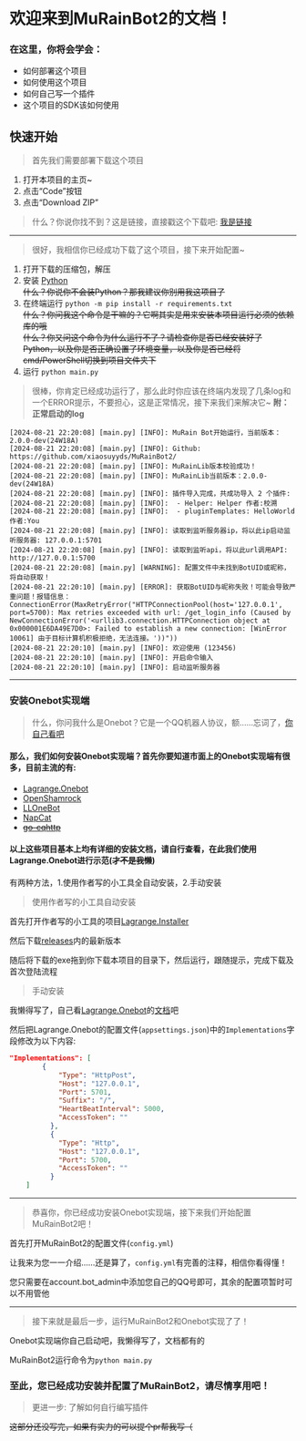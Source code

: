 # 欢迎来到MuRainBot2的文档！
### 在这里，你将会学会：
 - 如何部署这个项目
 - 如何使用这个项目
 - 如何自己写一个插件
 - 这个项目的SDK该如何使用

## 快速开始
> 首先我们需要部署下载这个项目
1. 打开本项目的主页~
2. 点击“Code”按钮
3. 点击“Download ZIP”
> 什么？你说你找不到？这是链接，直接戳这个下载吧: [我是链接](https://github.com/xiaosuyyds/MuRainBot2/archive/refs/heads/master.zip)
---
> 很好，我相信你已经成功下载了这个项目，接下来开始配置~
1. 打开下载的压缩包，解压
2. 安装 [Python](https://www.python.org/downloads/)\
~~什么？你说你不会装Python？那我建议你别用我这项目了~~
3. 在终端运行 `python -m pip install -r requirements.txt`\
~~什么？你问我这个命令是干嘛的？它啊其实是用来安装本项目运行必须的依赖库的哦~~\
~~什么？你又问这个命令为什么运行不了？请检查你是否已经安装好了Python，以及你是否正确设置了环境变量，以及你是否已经将cmd/PowerShell切换到项目文件夹下~~
4. 运行 `python main.py`
> 很棒，你肯定已经成功运行了，那么此时你应该在终端内发现了几条log和一个ERROR提示，不要担心，这是正常情况，接下来我们来解决它~
**附：正常启动的log**
```text
[2024-08-21 22:20:08] [main.py] [INFO]: MuRain Bot开始运行，当前版本：2.0.0-dev(24W18A)
[2024-08-21 22:20:08] [main.py] [INFO]: Github: https://github.com/xiaosuyyds/MuRainBot2/
[2024-08-21 22:20:08] [main.py] [INFO]: MuRainLib版本校验成功！
[2024-08-21 22:20:08] [main.py] [INFO]: MuRainLib当前版本：2.0.0-dev(24W18A)
[2024-08-21 22:20:08] [main.py] [INFO]: 插件导入完成，共成功导入 2 个插件:
[2024-08-21 22:20:08] [main.py] [INFO]:  - Helper: Helper 作者:校溯
[2024-08-21 22:20:08] [main.py] [INFO]:  - pluginTemplates: HelloWorld 作者:You
[2024-08-21 22:20:08] [main.py] [INFO]: 读取到监听服务器ip，将以此ip启动监听服务器: 127.0.0.1:5701
[2024-08-21 22:20:08] [main.py] [INFO]: 读取到监听api，将以此url调用API: http://127.0.0.1:5700
[2024-08-21 22:20:08] [main.py] [WARNING]: 配置文件中未找到BotUID或昵称，将自动获取！
[2024-08-21 22:20:10] [main.py] [ERROR]: 获取BotUID与昵称失败！可能会导致严重问题！报错信息：ConnectionError(MaxRetryError("HTTPConnectionPool(host='127.0.0.1', port=5700): Max retries exceeded with url: /get_login_info (Caused by NewConnectionError('<urllib3.connection.HTTPConnection object at 0x000001E6DA49E7D0>: Failed to establish a new connection: [WinError 10061] 由于目标计算机积极拒绝，无法连接。'))"))
[2024-08-21 22:20:10] [main.py] [INFO]: 欢迎使用 (123456)
[2024-08-21 22:20:10] [main.py] [INFO]: 开启命令输入
[2024-08-21 22:20:10] [main.py] [INFO]: 启动监听服务器
```
---
### 安装Onebot实现端
> 什么，你问我什么是Onebot？它是一个QQ机器人协议，额……忘词了，[你自己看吧](https://github.com/botuniverse/onebot-11/)

#### 那么，我们如何安装Onebot实现端？首先你要知道市面上的Onebot实现端有很多，目前主流的有:
- [Lagrange.Onebot](https://github.com/LagrangeDev/Lagrange.Core)
- [OpenShamrock](https://github.com/whitechi73/OpenShamrock)
- [LLOneBot](https://github.com/LLOneBot/LLOneBot)
- [NapCat](https://github.com/NapNeko/NapCatQQ)
- [~~go-cqhttp~~](https://github.com/Mrs4s/go-cqhttp)
#### 以上这些项目基本上均有详细的安装文档，请自行查看，在此我们使用Lagrange.Onebot进行示范(~~才不是我懒~~)
有两种方法，1.使用作者写的小工具全自动安装，2.手动安装
> 使用作者写的小工具自动安装

首先打开作者写的小工具的项目[Lagrange.Installer](https://github.com/xiaosuyyds/Lagrange.Installer)

然后下载[releases](https://github.com/xiaosuyyds/Lagrange.Installer/releases)内的最新版本

随后将下载的exe拖到你下载本项目的目录下，然后运行，跟随提示，完成下载及首次登陆流程

> 手动安装

我懒得写了，自己看[Lagrange.Onebot](https://github.com/LagrangeDev/Lagrange.Core)的[文档](https://lagrangedev.github.io/Lagrange.Doc/)吧

然后把Lagrange.Onebot的配置文件(`appsettings.json`)中的`Implementations`字段修改为以下内容:
```json
"Implementations": [
        {
            "Type": "HttpPost",
            "Host": "127.0.0.1",
            "Port": 5701,
            "Suffix": "/",
            "HeartBeatInterval": 5000,
            "AccessToken": ""
          },
          {
            "Type": "Http",
            "Host": "127.0.0.1",
            "Port": 5700,
            "AccessToken": ""
          }
    ]
```
---
> 恭喜你，你已经成功安装Onebot实现端，接下来我们开始配置MuRainBot2吧！

首先打开MuRainBot2的配置文件(`config.yml`)

让我来为您一一介绍……还是算了，`config.yml`有完善的注释，相信你看得懂！

您只需要在account.bot_admin中添加您自己的QQ号即可，其余的配置项暂时可以不用管他

---

> 接下来就是最后一步，运行MuRainBot2和Onebot实现了了！

Onebot实现端你自己启动吧，我懒得写了，文档都有的

MuRainBot2运行命令为`python main.py`

### 至此，您已经成功安装并配置了MuRainBot2，请尽情享用吧！

> 更进一步: 了解如何自行编写插件

~~这部分还没写完，如果有实力的可以提个pr帮我写（~~